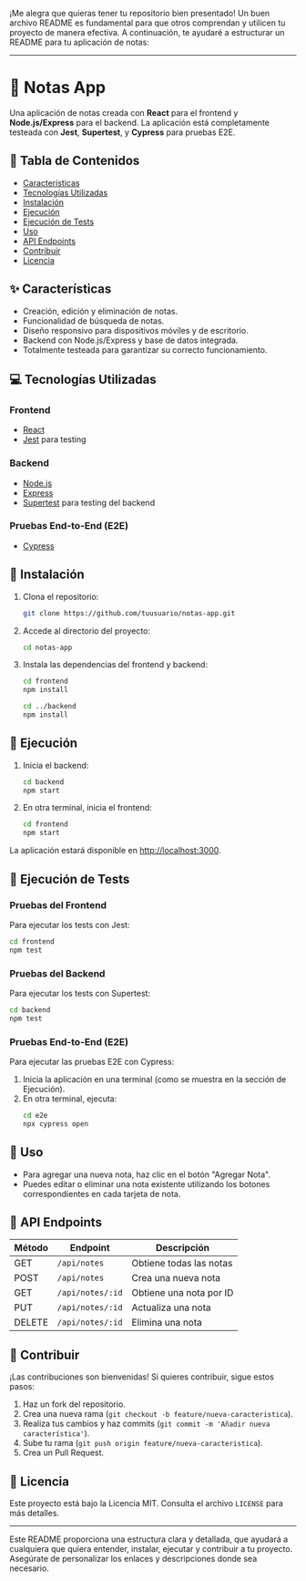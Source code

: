 ¡Me alegra que quieras tener tu repositorio bien presentado! Un buen archivo README es fundamental para que otros comprendan y utilicen tu proyecto de manera efectiva. A continuación, te ayudaré a estructurar un README para tu aplicación de notas:

---

# 📒 Notas App

Una aplicación de notas creada con **React** para el frontend y **Node.js/Express** para el backend. La aplicación está completamente testeada con **Jest**, **Supertest**, y **Cypress** para pruebas E2E.

## 📑 Tabla de Contenidos
- [Características](#-características)
- [Tecnologías Utilizadas](#-tecnologías-utilizadas)
- [Instalación](#-instalación)
- [Ejecución](#-ejecución)
- [Ejecución de Tests](#-ejecución-de-tests)
- [Uso](#-uso)
- [API Endpoints](#-api-endpoints)
- [Contribuir](#-contribuir)
- [Licencia](#-licencia)

## ✨ Características
- Creación, edición y eliminación de notas.
- Funcionalidad de búsqueda de notas.
- Diseño responsivo para dispositivos móviles y de escritorio.
- Backend con Node.js/Express y base de datos integrada.
- Totalmente testeada para garantizar su correcto funcionamiento.

## 💻 Tecnologías Utilizadas
### Frontend
- [React](https://reactjs.org/)
- [Jest](https://jestjs.io/) para testing

### Backend
- [Node.js](https://nodejs.org/)
- [Express](https://expressjs.com/)
- [Supertest](https://github.com/visionmedia/supertest) para testing del backend

### Pruebas End-to-End (E2E)
- [Cypress](https://www.cypress.io/)

## 🚀 Instalación

1. Clona el repositorio:
   ```bash
   git clone https://github.com/tuusuario/notas-app.git
   ```
2. Accede al directorio del proyecto:
   ```bash
   cd notas-app
   ```
3. Instala las dependencias del frontend y backend:
   ```bash
   cd frontend
   npm install
   ```
   ```bash
   cd ../backend
   npm install
   ```

## 🏃 Ejecución

1. Inicia el backend:
   ```bash
   cd backend
   npm start
   ```
2. En otra terminal, inicia el frontend:
   ```bash
   cd frontend
   npm start
   ```

La aplicación estará disponible en [http://localhost:3000](http://localhost:3000).

## 🧪 Ejecución de Tests

### Pruebas del Frontend
Para ejecutar los tests con Jest:
```bash
cd frontend
npm test
```

### Pruebas del Backend
Para ejecutar los tests con Supertest:
```bash
cd backend
npm test
```

### Pruebas End-to-End (E2E)
Para ejecutar las pruebas E2E con Cypress:
1. Inicia la aplicación en una terminal (como se muestra en la sección de Ejecución).
2. En otra terminal, ejecuta:
   ```bash
   cd e2e
   npx cypress open
   ```

## 🧭 Uso
- Para agregar una nueva nota, haz clic en el botón "Agregar Nota".
- Puedes editar o eliminar una nota existente utilizando los botones correspondientes en cada tarjeta de nota.

## 🔗 API Endpoints

| Método | Endpoint           | Descripción             |
|--------|---------------------|-------------------------|
| GET    | `/api/notes`       | Obtiene todas las notas |
| POST   | `/api/notes`       | Crea una nueva nota     |
| GET    | `/api/notes/:id`   | Obtiene una nota por ID |
| PUT    | `/api/notes/:id`   | Actualiza una nota      |
| DELETE | `/api/notes/:id`   | Elimina una nota        |

## 🤝 Contribuir
¡Las contribuciones son bienvenidas! Si quieres contribuir, sigue estos pasos:

1. Haz un fork del repositorio.
2. Crea una nueva rama (`git checkout -b feature/nueva-caracteristica`).
3. Realiza tus cambios y haz commits (`git commit -m 'Añadir nueva característica'`).
4. Sube tu rama (`git push origin feature/nueva-caracteristica`).
5. Crea un Pull Request.

## 📄 Licencia
Este proyecto está bajo la Licencia MIT. Consulta el archivo `LICENSE` para más detalles.

---

Este README proporciona una estructura clara y detallada, que ayudará a cualquiera que quiera entender, instalar, ejecutar y contribuir a tu proyecto. Asegúrate de personalizar los enlaces y descripciones donde sea necesario.
